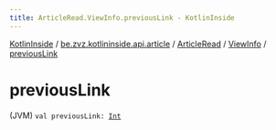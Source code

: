 ```yaml
---
title: ArticleRead.ViewInfo.previousLink - KotlinInside
---
```


[KotlinInside](../../../index.html) / [be.zvz.kotlininside.api.article](../../index.html) / [ArticleRead](../index.html) / [ViewInfo](index.html) / [previousLink](./previous-link.html)

# previousLink

(JVM) `val previousLink: `[`Int`](https://kotlinlang.org/api/latest/jvm/stdlib/kotlin/-int/index.html)